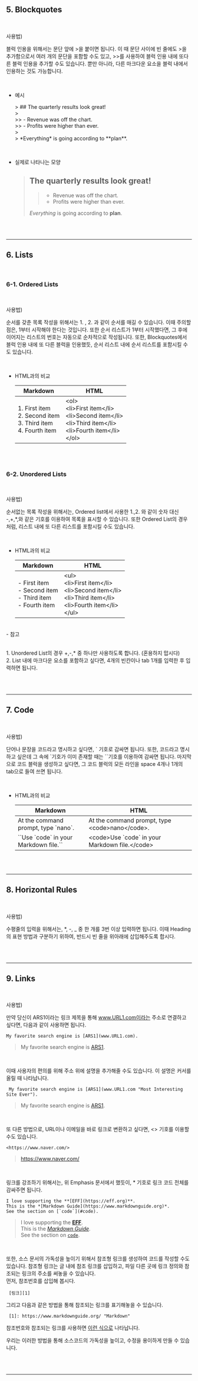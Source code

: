 ## **5. Blockquotes**
<br>

사용법)

블럭 인용을 위해서는 문단 앞에 >을 붙이면 됩니다. 이 때 문단 사이에 빈 줄에도 >을 추가함으로서 여러 개의 문단을 포함할 수도 있고, >>를 사용하여 블럭 인용 내에 또다른 블럭 인용을 추가할 수도 있습니다. 뿐만 아니라, 다른 마크다운 요소을 블럭 내에서 인용하는 것도 가능합니다. 

<br>

- 예시

    \> ## The quarterly results look great!<br>
    \><br>
    \>\> - Revenue was off the chart.<br>
    \>\> - Profits were higher than ever.<br>
    \><br>
    \>  \*Everything\* is going according to \*\*plan\*\*.<br>

<br>

- 실제로 나타나는 모양

    >  ## The quarterly results look great!
    >
    >> - Revenue was off the chart.
    >> - Profits were higher than ever.
    >
    >  *Everything* is going according to **plan**.

<br><br><hr/>

## **6. Lists**
<br>

### 6-1. Ordered Lists 
<br>

사용법)

순서를 갖춘 목록 작성을 위해서는 1. , 2. 과 같이 순서를 매길 수 있습니다. 이때 주의할 점은, 1부터 시작해야 한다는 것입니다. 또한 순서 리스트가 1부터 시작했다면, 그 후에 이어지는 리스트의 번호는 자동으로 순차적으로 작성됩니다. 또한, Blockquotes에서 블럭 인용 내에 또 다른 블럭을 인용했듯, 순서 리스트 내에 순서 리스트를 포함시킬 수도 있습니다.

<br>

- HTML과의 비교

    | Markdown      | HTML |
    | ----------- | ----------- |
    | 1. First item<br>2. Second item<br>3. Third item<br>4. Fourth item      | \<ol><br>\<li>First item\</li><br>\<li>Second item\</li><br>\<li>Third item\</li><br>\<li>Fourth item\</li><br>\</ol>       |
<br>

<br>

### 6-2. Unordered Lists
<br>

사용법)

순서없는 목록 작성을 위해서는, Ordered list에서 사용한 1.,2. 와 같이 숫자 대신 -,+,*,와 같은 기호를 이용하여 목록을 표시할 수 있습니다. 또한 Ordered List의 경우처럼, 리스트 내에 또 다른 리스트를 포함시킬 수도 있습니다. 

<br>

- HTML과의 비교

    | Markdown      | HTML |
    | ----------- | ----------- |
    | \- First item<br>- Second item<br>- Third item<br>- Fourth item      | \<ul><br>\<li>First item\</li><br>\<li>Second item\</li><br>\<li>Third item\</li><br>\<li>Fourth item\</li><br>\</ul>       |

<br>
- 참고

<br> 1. Unordered List의 경우 +,-,* 중 하나만 사용하도록 합니다. (혼용하지 맙시다)
<br> 2. List 내에 마크다운 요소를 포함하고 싶다면, 4개의 빈칸이나 tab 1개를 입력한 후 입력하면 됩니다.

<br><br><hr/>

## **7. Code**
<br>

사용법)

단어나 문장을 코드라고 명시하고 싶다면, \` 기호로 감싸면 됩니다. 또한, 코드라고 명시하고 싶은데 그 속에 \`기호가 이미 존재할 때는 \``기호를 이용하여 감싸면 됩니다. 마지막으로 코드 블럭을 생성하고 싶다면, 그 코드 블럭의 모든 라인을 space 4개나 1개의 tab으로 들여 쓰면 됩니다.

<br>

- HTML과의 비교

    | Markdown      | HTML |
    | ----------- | ----------- |
    | At the command prompt, type \`nano\`.      | At the command prompt, type \<code>nano\</code>.       |
    | \`\`Use \`code\` in your Markdown file.\`\`       | \<code>Use \`code\` in your Markdown file.\</code>      |


<br><br><hr/>

## **8. Horizontal Rules**
<br>

사용법)

수평줄의 입력을 위해서는, *, -, _ 중 한 개를 3번 이상 입력하면 됩니다. 이때 Heading의 표현 방법과 구분하기 위하여, 반드시 빈 줄을 위아래에 삽입해주도록 합시다.


<br><br><hr/>

## **9. Links**
<br>

사용법)

만약 당신이 ARS1이라는 링크 제목을 통해 www.URL1.com이라는 주소로 연결하고 싶다면, 다음과 같이 사용하면 됩니다.

    My favorite search engine is [ARS1](www.URL1.com).

> My favorite search engine is [ARS1](www.URL1.com).

<br>

이때 사용자의 편의를 위해 주소 위에 설명을 추가해줄 수도 있습니다. 이 설명은 커서를 올릴 때 나타납니다.

     My favorite search engine is [ARS1](www.URL1.com "Most Interesting Site Ever").

> My favorite search engine is [ARS1](www.URL1.com "Most Interesting Site Ever").

<br>

또 다른 방법으로, URL이나 이메일을 바로 링크로 변환하고 싶다면, <> 기호를 이용할 수도 있습니다.

    <https://www.naver.com/>

> <https://www.naver.com/>

<br>

링크를 강조하기 위해서는, 위 Emphasis 문서에서 했듯이, * 기호로 링크 코드 전체를 감싸주면 됩니다.

    I love supporting the **[EFF](https://eff.org)**.  
    This is the *[Markdown Guide](https://www.markdownguide.org)*.  
    See the section on [`code`](#code).  

> I love supporting the **[EFF](https://eff.org)**.  
    This is the *[Markdown Guide](https://www.markdownguide.org)*.  
    See the section on [`code`](#code).  

<br>

또한, 소스 문서의 가독성을 높이기 위해서 참조형 링크를 생성하여 코드를 작성할 수도 있습니다. 참조형 링크는 글 내에 참조 링크를 삽입하고, 파일 다른 곳에 링크 정의와 참조되는 링크의 주소를 써놓을 수 있습니다.  
먼저, 참조번호를 삽입해 봅시다.

     [링크][1]

그리고 다음과 같은 방법을 통해 참조되는 링크를 표기해놓을 수 있습니다. 

     [1]: https://www.markdownguide.org/ "Markdown"

참조번호와 참조되는 링크를 사용하면 [이런 식으로][1] 나타납니다.

[1]: https://www.markdownguide.org/ "Markdown"

우리는 이러한 방법을 통해 소스코드의 가독성을 높이고, 수정을 용이하게 만들 수 있습니다.

<br><br><hr/>
